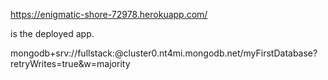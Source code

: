 https://enigmatic-shore-72978.herokuapp.com/

is the deployed app.

mongodb+srv://fullstack:<password>@cluster0.nt4mi.mongodb.net/myFirstDatabase?retryWrites=true&w=majority